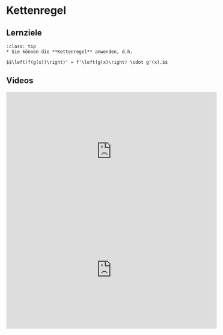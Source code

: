 # Kettenregel

## Lernziele

```{admonition} Lernziele 
:class: tip
* Sie können die **Kettenregel** anwenden, d.h. 

$$\left(f(g(x))\right)' = f'\left(g(x)\right) \cdot g'(x).$$
```

## Videos

<iframe width="560" height="315" src="https://www.youtube.com/embed/E_4Obqxxr8E" title="YouTube video player" frameborder="0" allow="accelerometer; autoplay; clipboard-write; encrypted-media; gyroscope; picture-in-picture" allowfullscreen></iframe>

<iframe width="560" height="315" src="https://www.youtube.com/embed/GEI1MGsn84E" title="YouTube video player" frameborder="0" allow="accelerometer; autoplay; clipboard-write; encrypted-media; gyroscope; picture-in-picture" allowfullscreen></iframe>